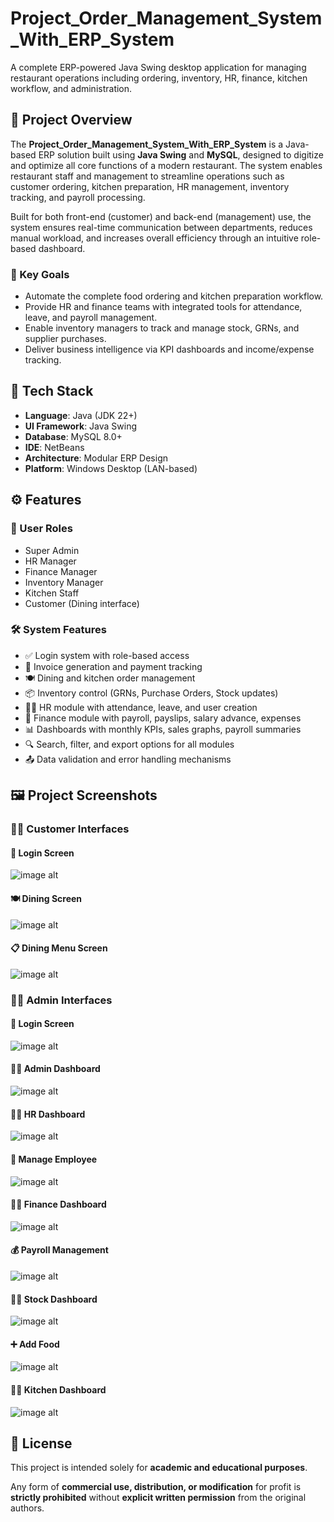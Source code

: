 # Project_Order_Management_System_With_ERP_System

A complete ERP-powered Java Swing desktop application for managing restaurant operations including ordering, inventory, HR, finance, kitchen workflow, and administration.

## 📘 Project Overview

The **Project_Order_Management_System_With_ERP_System** is a Java-based ERP solution built using **Java Swing** and **MySQL**, designed to digitize and optimize all core functions of a modern restaurant. The system enables restaurant staff and management to streamline operations such as customer ordering, kitchen preparation, HR management, inventory tracking, and payroll processing.

Built for both front-end (customer) and back-end (management) use, the system ensures real-time communication between departments, reduces manual workload, and increases overall efficiency through an intuitive role-based dashboard.

### 🎯 Key Goals

- Automate the complete food ordering and kitchen preparation workflow.
- Provide HR and finance teams with integrated tools for attendance, leave, and payroll management.
- Enable inventory managers to track and manage stock, GRNs, and supplier purchases.
- Deliver business intelligence via KPI dashboards and income/expense tracking.

 ## 🧰 Tech Stack

- **Language**: Java (JDK 22+)
- **UI Framework**: Java Swing
- **Database**: MySQL 8.0+
- **IDE**: NetBeans
- **Architecture**: Modular ERP Design
- **Platform**: Windows Desktop (LAN-based)

## ⚙️ Features

### 👥 User Roles
- Super Admin
- HR Manager
- Finance Manager
- Inventory Manager
- Kitchen Staff
- Customer (Dining interface)

### 🛠️ System Features
- ✅ Login system with role-based access
- 🧾 Invoice generation and payment tracking
- 🍽️ Dining and kitchen order management
- 📦 Inventory control (GRNs, Purchase Orders, Stock updates)
- 🧑‍💼 HR module with attendance, leave, and user creation
- 💸 Finance module with payroll, payslips, salary advance, expenses
- 📊 Dashboards with monthly KPIs, sales graphs, payroll summaries
- 🔍 Search, filter, and export options for all modules
- 📤 Data validation and error handling mechanisms

## 🖼️ Project Screenshots

### 👨‍🍳 Customer Interfaces

#### 🔐 Login Screen

![image alt](https://github.com/Kavindu-Vishmitha/Project_Order_Management_System_With_ERP_System/blob/80146380a6cb25216bc7477f35fe4eb7503137a9/screenshot/customer_signIn.png)

#### 🍽️ Dining Screen

![image alt](https://github.com/Kavindu-Vishmitha/Project_Order_Management_System_With_ERP_System/blob/80146380a6cb25216bc7477f35fe4eb7503137a9/screenshot/customer_dinning.png)

#### 📋 Dining Menu Screen

![image alt](https://github.com/Kavindu-Vishmitha/Project_Order_Management_System_With_ERP_System/blob/80146380a6cb25216bc7477f35fe4eb7503137a9/screenshot/customer_dinning_menu.png)

### 👨‍💼 Admin Interfaces

#### 🔐 Login Screen

![image alt](https://github.com/Kavindu-Vishmitha/Project_Order_Management_System_With_ERP_System/blob/80146380a6cb25216bc7477f35fe4eb7503137a9/screenshot/admin_signIn.png)

#### 👨‍💼 Admin Dashboard

![image alt](https://github.com/Kavindu-Vishmitha/Project_Order_Management_System_With_ERP_System/blob/80146380a6cb25216bc7477f35fe4eb7503137a9/screenshot/admin_dashboard.png)

#### 👨‍💼 HR Dashboard

![image alt](https://github.com/Kavindu-Vishmitha/Project_Order_Management_System_With_ERP_System/blob/80146380a6cb25216bc7477f35fe4eb7503137a9/screenshot/hr_dashboard.png)

#### 👥 Manage Employee 

![image alt](https://github.com/Kavindu-Vishmitha/Project_Order_Management_System_With_ERP_System/blob/80146380a6cb25216bc7477f35fe4eb7503137a9/screenshot/manage_employee.png)

#### 👨‍💼 Finance Dashboard

![image alt](https://github.com/Kavindu-Vishmitha/Project_Order_Management_System_With_ERP_System/blob/80146380a6cb25216bc7477f35fe4eb7503137a9/screenshot/finance.png)

#### 💰 Payroll Management

![image alt](https://github.com/Kavindu-Vishmitha/Project_Order_Management_System_With_ERP_System/blob/80146380a6cb25216bc7477f35fe4eb7503137a9/screenshot/payroll_management.png)

#### 👨‍💼 Stock Dashboard

![image alt](https://github.com/Kavindu-Vishmitha/Project_Order_Management_System_With_ERP_System/blob/70a718346dff5a0f26a1714833cc1ee4c13a065d/screenshot/stock%20dashboard.png)

#### ➕ Add Food 

![image alt](https://github.com/Kavindu-Vishmitha/Project_Order_Management_System_With_ERP_System/blob/70a718346dff5a0f26a1714833cc1ee4c13a065d/screenshot/add_food(stock%20dashboard).png)

#### 👨‍💼 Kitchen Dashboard

![image alt](https://github.com/Kavindu-Vishmitha/Project_Order_Management_System_With_ERP_System/blob/70a718346dff5a0f26a1714833cc1ee4c13a065d/screenshot/kitchen_dashboard.png)

## 📝 License

This project is intended solely for **academic and educational purposes**.

Any form of **commercial use, distribution, or modification** for profit is **strictly prohibited** without **explicit written permission** from the original authors.



